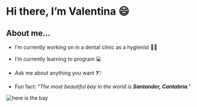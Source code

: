 # Hi there, I’m Valentina 😄

## About me...


- I’m currently working on in a dental clinic as a hygienist 🦷🦷
  
- I’m currently learning to program 💻

- Ask me about anything you want ❓❔

- Fun fact: *"The most beautiful bay in the world is **Santander, Cantabria**."* 

 ![here is the bay](https://cdn.diariodeavisos.com/wp-content/uploads/2020/07/santander-puntal-desde-la-bahia.jpg)

